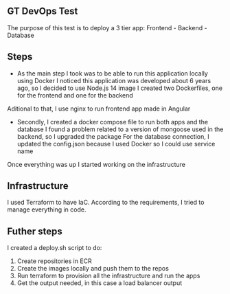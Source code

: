 ## GT DevOps Test

The purpose of this test is to deploy a 3 tier app: Frontend - Backend - Database

## Steps

- As the main step I took was to be able to run this application locally using Docker
I noticed this application was developed about 6 years ago, so I decided to use Node.js 14 image
I created two Dockerfiles, one for the frontend and one for the backend

Aditional to that, I use nginx to run frontend app made in Angular

- Secondly, I created a docker compose file to run both apps and the database
I found a problem related to a version of mongoose used in the backend, so I upgraded the package
For the database connection, I updated the config.json because I used Docker so I could use service name

Once everything was up I started working on the infrastructure

## Infrastructure

I used Terraform to have IaC. According to the requirements, I tried to manage everything in code.

## Futher steps

I created a deploy.sh script to do:

1. Create repositories in ECR
2. Create the images locally and push them to the repos
3. Run terraform to provision all the infrastructure and run the apps
4. Get the output needed, in this case a load balancer output